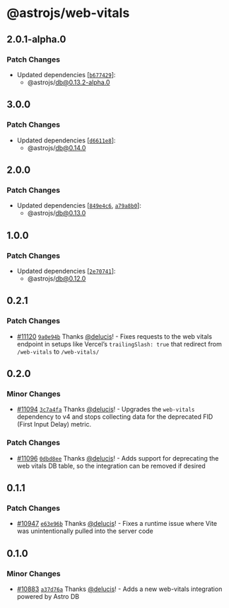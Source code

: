 # @astrojs/web-vitals

## 2.0.1-alpha.0

### Patch Changes

- Updated dependencies [[`b677429`](https://github.com/withastro/astro/commit/b67742961a384c10e5cd04cf5b02d0f014ea7362)]:
  - @astrojs/db@0.13.2-alpha.0

## 3.0.0

### Patch Changes

- Updated dependencies [[`d6611e8`](https://github.com/withastro/astro/commit/d6611e8bb05e7d913aeb5e59e90906b8b919d48e)]:
  - @astrojs/db@0.14.0

## 2.0.0

### Patch Changes

- Updated dependencies [[`849e4c6`](https://github.com/withastro/astro/commit/849e4c6c23e61f7fa59f583419048b998bef2475), [`a79a8b0`](https://github.com/withastro/astro/commit/a79a8b0230b06ed32ce1802f2a5f84a6cf92dbe7)]:
  - @astrojs/db@0.13.0

## 1.0.0

### Patch Changes

- Updated dependencies [[`2e70741`](https://github.com/withastro/astro/commit/2e70741362afc1e7d03c8b2a9d8edb8466dfe9c3)]:
  - @astrojs/db@0.12.0

## 0.2.1

### Patch Changes

- [#11120](https://github.com/withastro/astro/pull/11120) [`9a0e94b`](https://github.com/withastro/astro/commit/9a0e94b2e6bc41b370d8a0518004c6f3cb1b833e) Thanks [@delucis](https://github.com/delucis)! - Fixes requests to the web vitals endpoint in setups like Vercel’s `trailingSlash: true` that redirect from `/web-vitals` to `/web-vitals/`

## 0.2.0

### Minor Changes

- [#11094](https://github.com/withastro/astro/pull/11094) [`3c7a4fa`](https://github.com/withastro/astro/commit/3c7a4fabea5ebb0e8f79742731415136ae3da9a6) Thanks [@delucis](https://github.com/delucis)! - Upgrades the `web-vitals` dependency to v4 and stops collecting data for the deprecated FID (First Input Delay) metric.

### Patch Changes

- [#11096](https://github.com/withastro/astro/pull/11096) [`0dbd8ee`](https://github.com/withastro/astro/commit/0dbd8eeb77065f3ed03f481c8042f2896a5448c4) Thanks [@delucis](https://github.com/delucis)! - Adds support for deprecating the web vitals DB table, so the integration can be removed if desired

## 0.1.1

### Patch Changes

- [#10947](https://github.com/withastro/astro/pull/10947) [`e63e96b`](https://github.com/withastro/astro/commit/e63e96bf32bce270926da6e65c9a331cf9e462d4) Thanks [@delucis](https://github.com/delucis)! - Fixes a runtime issue where Vite was unintentionally pulled into the server code

## 0.1.0

### Minor Changes

- [#10883](https://github.com/withastro/astro/pull/10883) [`a37d76a`](https://github.com/withastro/astro/commit/a37d76a42ac00697be3acd575f3f7163129ea75c) Thanks [@delucis](https://github.com/delucis)! - Adds a new web-vitals integration powered by Astro DB
